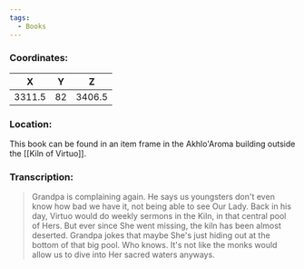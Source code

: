 ```yaml
---
tags:
  - Books
---
```


### Coordinates:
| **X** | **Y**| **Z** |
|:-----:|:----:|:-----:|
|3311.5  |82   |3406.5  |

### Location:
This book can be found in an item frame in the Akhlo'Aroma building outside the [[Kiln of Virtuo]]. 

### Transcription:
> Grandpa is complaining again. He says us youngsters don't even know how bad we have it, not being able to see Our Lady. Back in his day, Virtuo would do weekly sermons in the Kiln, in that central pool of Hers. But ever since She went missing, the kiln has been almost deserted. Grandpa jokes that maybe She's just hiding out at the bottom of that big pool. Who knows. It's not like the monks would allow us to dive into Her sacred waters anyways.
